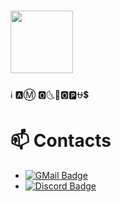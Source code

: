 # <img src="https://media4.giphy.com/media/v1.Y2lkPTc5MGI3NjExcnIzbHF4NXhzNzB0Y2N4YTAyY3k2aDUyM3JzM200eGh5cGtvOWg5aiZlcD12MV9pbnRlcm5hbF9naWZfYnlfaWQmY3Q9cw/L064E7AOBm5QNffPhq/giphy.gif" width="100px">
ℹ️ 🅰️Ⓜ️ 🅾️🌜🌴🅾️🅿️⛎💲

# 📫 Contacts
- [![GMail Badge](https://img.shields.io/badge/-yhak0205@gmail.com-EA4335?style=flat-square&logo=GMail&logoColor=white&link=mailto:yhak0205@gmail.com)](mailto:yhak0205@gmail.com)
- [![Discord Badge](https://img.shields.io/badge/-baghakdorung-7289da?style=flat-square&logo=Discord&logoColor=white&link=https://discord.com)](https://discord.com/users/499043186078122004)
